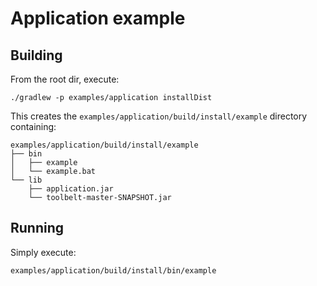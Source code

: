 # Application example

## Building

From the root dir, execute:

    ./gradlew -p examples/application installDist

This creates the `examples/application/build/install/example` directory containing:

    examples/application/build/install/example
    ├── bin
    │   ├── example
    │   └── example.bat
    └── lib
        ├── application.jar
        └── toolbelt-master-SNAPSHOT.jar

## Running

Simply execute:

    examples/application/build/install/bin/example
